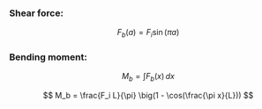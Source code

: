 ### Shear force:
$$
F_b(a) = F_i \sin(\pi a)
$$

### Bending moment:
$$
M_b = \int F_b(x)\, dx
$$

$$
M_b = \frac{F_i L}{\pi}  \big(1  -  \cos(\frac{\pi x}{L}))
$$